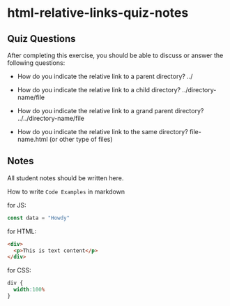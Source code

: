 # html-relative-links-quiz-notes

## Quiz Questions

After completing this exercise, you should be able to discuss or answer the following questions:

- How do you indicate the relative link to a parent directory?
../

- How do you indicate the relative link to a child directory?
../directory-name/file

- How do you indicate the relative link to a grand parent directory?
../../directory-name/file

- How do you indicate the relative link to the same directory?
file-name.html (or other type of files)

## Notes

All student notes should be written here.


How to write `Code Examples` in markdown

for JS:
```javascript
const data = "Howdy"
```

for HTML:
```html
<div>
  <p>This is text content</p>
</div>
```

for CSS:
```css
div {
  width:100%
}
```
